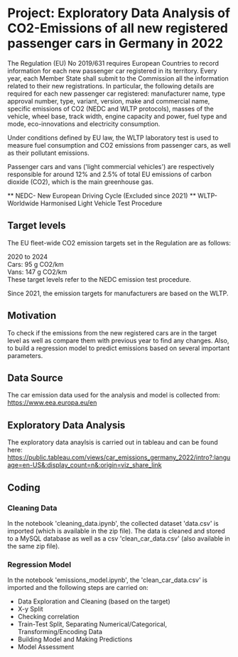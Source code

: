 # Project: Exploratory Data Analysis of CO2-Emissions of all new registered passenger cars in Germany in 2022

The Regulation (EU) No 2019/631 requires European Countries to record information for each new passenger car registered in its territory. Every year, each Member State shall submit to the Commission all the information related to their new registrations. In particular, the following details are required for each new passenger car registered: manufacturer name, type approval number, type, variant, version, make and commercial name, specific emissions of CO2 (NEDC and WLTP protocols), masses of the vehicle, wheel base, track width, engine capacity and power, fuel type and mode, eco-innovations and electricity consumption.

Under conditions defined by EU law, the WLTP laboratory test is used to measure fuel consumption and CO2 emissions from passenger cars, as well as their pollutant emissions.

Passenger cars and vans ('light commercial vehicles') are respectively responsible for around 12% and 2.5% of total EU emissions of carbon dioxide (CO2), which is the main greenhouse gas.

** NEDC- New European Driving Cycle (Excluded since 2021)
** WLTP- Worldwide Harmonised Light Vehicle Test Procedure

## Target levels
The EU fleet-wide CO2 emission targets set in the Regulation are as follows:

2020 to 2024 \
Cars: 95 g CO2/km \
Vans: 147 g CO2/km \
These target levels refer to the NEDC emission test procedure.

Since 2021, the emission targets for manufacturers are based on the WLTP.

## Motivation

To check if the emissions from the new registered cars are in the target level as well as compare them with previous year to find any changes.
Also, to build a regression model to predict emissions based on several important parameters.

## Data Source 

The car emission data used for the analysis and model is collected from:
https://www.eea.europa.eu/en

## Exploratory Data Analysis

The exploratory data anaylsis is carried out in tableau and can be found here:
https://public.tableau.com/views/car_emissions_germany_2022/intro?:language=en-US&:display_count=n&:origin=viz_share_link

## Coding

### Cleaning Data
In the notebook 'cleaning_data.ipynb', the collected dataset 'data.csv'  is imported (which is available in the zip file).
The data is cleaned and stored to a MySQL database as well as a csv 'clean_car_data.csv' (also available in the same zip file).

### Regression Model

In the notebook 'emissions_model.ipynb', the 'clean_car_data.csv' is imported and the following steps are carried on:

* Data Exploration and Cleaning (based on the target)
* X-y Split
* Checking correlation
* Train-Test Split, Separating Numerical/Categorical, Transforming/Encoding Data
* Building Model and Making Predictions
* Model Assessment


